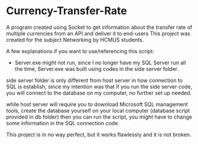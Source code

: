 # Currency-Transfer-Rate
A program created using Socket to get information about the transfer rate of multiple currencies from an API and deliver it to end-users
This project was created for the subject Networking by HCMUS students.

A few explanations if you want to use/referencing this script:
  + Server.exe might not run, since I no longer have my SQL Server run all the time, Server.exe was built using codes in the side server folder.
  
side server folder is only different from host server in how connection to SQL is establish, since my intention was that if you run the side server code, you will connect to the database on my computer, no further set up needed.
 
while host server will require you to download Microsoft SQL management tools, create the database yourself on your local computer (database script provided in db folder) then you can run the script, you might have to change some information in the SQL connection code.
 
 This project is in no way perfect, but it works flawlessly and it is not broken.
 
  

